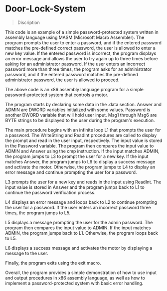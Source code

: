 # Door-Lock-System

> Discription
 
This code is an example of a simple password-protected system written in assembly language using MASM (Microsoft Macro Assembler). The program prompts the user to enter a password, and if the entered password matches the pre-defined correct password, the user is allowed to enter a new key value. If the entered password is incorrect, the program displays an error message and allows the user to try again up to three times before asking for an administrator password. If the user enters an incorrect password more than three times, the program asks for an administrator password, and if the entered password matches the pre-defined administrator password, the user is allowed to proceed.

The above code is an x86 assembly language program for a simple password-protected system that controls a motor.

The program starts by declaring some data in the .data section. Answer and ADMIN are DWORD variables initialized with some values. Password is another DWORD variable that will hold user input. Msg1 through Msg6 are BYTE strings to be displayed to the user during the program's execution.

The main procedure begins with an infinite loop L1 that prompts the user for a password. The WriteString and ReadInt procedures are called to display the prompt and read in the user input, respectively. The input value is stored in the Password variable. The program then compares the input value to ADMIN and Answer using the cmp instruction. If the input matches ADMIN, the program jumps to L3 to prompt the user for a new key. If the input matches Answer, the program jumps to L6 to display a success message and activate the motor. Otherwise, the program jumps to L4 to display an error message and continue prompting the user for a password.

L3 prompts the user for a new key and reads in the input using ReadInt. The input value is stored in Answer and the program jumps back to L1 to continue the password verification process.

L4 displays an error message and loops back to L2 to continue prompting the user for a password. If the user enters an incorrect password three times, the program jumps to L5.

L5 displays a message prompting the user for the admin password. The program then compares the input value to ADMIN. If the input matches ADMIN, the program jumps back to L1. Otherwise, the program loops back to L5.

L6 displays a success message and activates the motor by displaying a message to the user.

Finally, the program exits using the exit macro.

Overall, the program provides a simple demonstration of how to use input and output procedures in x86 assembly language, as well as how to implement a password-protected system with basic error handling.
